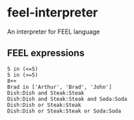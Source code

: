 # feel-interpreter
An interpreter for FEEL language

## FEEL expressions

```
5 in (<=5)
5 in (>=5)
8++
Brad in ['Arthur', 'Brad', 'John']
Dish:Dish and Steak:Steak
Dish:Dish and Steak:Steak and Soda:Soda
Dish:Dish or Steak:Steak
Dish:Dish or Steak:Steak or Soda:Soda
```
